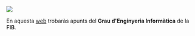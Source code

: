 ![](/home/marc-nafria/Descargas/Screenshot_2022-05-23-17-16-35_1366x768.png)

En aquesta [web](https://apunts-gei.github.io/) trobaràs apunts del **Grau d'Enginyeria Informàtica** de la **FIB**.
